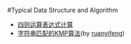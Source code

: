 #Typical Data Structure and Algorithm

* [四则运算表达式计算](expression_calculate.md)
* [字符串匹配的KMP算法](KMP.md)(by [ruanyifeng](http://www.ruanyifeng.com/home.html))
